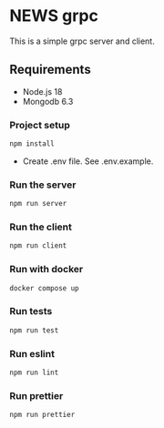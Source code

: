 # NEWS grpc
This is a simple grpc server and client.
## Requirements

- Node.js 18
- Mongodb 6.3

### Project setup

```bash
npm install
```
- Create .env file. See .env.example.

### Run the server

```bash
npm run server
```

### Run the client

```bash
npm run client
```

### Run with docker

```bash
docker compose up
```

### Run tests

```bash
npm run test
```

### Run eslint

```bash
npm run lint
```

### Run prettier

```bash
npm run prettier
```